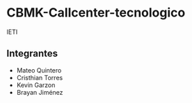 # CBMK-Callcenter-tecnologico

IETI

## Integrantes

* Mateo Quintero
* Cristhian Torres
* Kevin Garzon
* Brayan Jiménez
